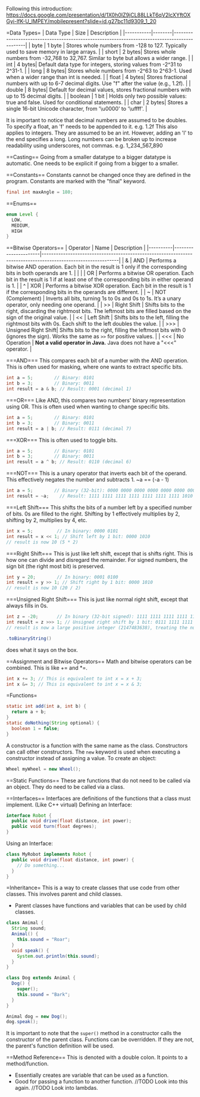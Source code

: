 Following this introduction: https://docs.google.com/presentation/d/1X0h0IZ9jCL88LLkT6qV2lcXYftOXGyi-lfK-U_IMPEY/mobilepresent?slide=id.g27bc11d9309_1_20

=Data Types=
| Data Type | Size   | Description                                                                                  |
|-----------|--------|----------------------------------------------------------------------------------------------|
| byte      | 1 byte | Stores whole numbers from -128 to 127. Typically used to save memory in large arrays.       |
| short     | 2 bytes| Stores whole numbers from -32,768 to 32,767. Similar to byte but allows a wider range.      |
| int       | 4 bytes| Default data type for integers, storing values from -2^31 to 2^31-1.                        |
| long      | 8 bytes| Stores whole numbers from -2^63 to 2^63-1. Used when a wider range than int is needed.      |
| float     | 4 bytes| Stores fractional numbers with up to 6-7 decimal digits. Use "f" after the value (e.g., 1.2f). |
| double    | 8 bytes| Default for decimal values, stores fractional numbers with up to 15 decimal digits.         |
| boolean   | 1 bit  | Holds only two possible values: true and false. Used for conditional statements.           |
| char      | 2 bytes| Stores a single 16-bit Unicode character, from '\u0000' to '\uffff'.                       |

It is important to notice that decimal numbers are assumed to be doubles. To specify a float, an 'f' needs to 
be appended to it. e.g. 1.2f
This also applies to integers. They are assumed to be an int. However, adding an 'l' to the end specifies a long.
Long numbers can be broken up to increase readability using underscores, not commas. e.g. 1_234_567_890

==Casting==
Going from a smaller datatype to a bigger datatype is automatic. One needs to be explicit if going from a bigger to a smaller.

==Constants== 
Constants cannot be changed once they are defined in the program. Constants are marked with the "final" keyword.
```Java
final int maxAngle = 180;
```
==Enums==
```Java
enum Level {
  LOW,
  MEDIUM, 
  HIGH
}
```

==Bitwise Operators==
| Operator | Name                | Description                                                                                                  |
|----------|----------------------|--------------------------------------------------------------------------------------------------------------|
| &        | AND                 | Performs a bitwise AND operation. Each bit in the result is 1 only if the corresponding bits in both operands are 1. |
| \|       | OR                  | Performs a bitwise OR operation. Each bit in the result is 1 if at least one of the corresponding bits in either operand is 1. |
| ^        | XOR                 | Performs a bitwise XOR operation. Each bit in the result is 1 if the corresponding bits in the operands are different. |
| ~        | NOT (Complement)    | Inverts all bits, turning 1s to 0s and 0s to 1s. It’s a unary operator, only needing one operand.              |
| >>       | Right Shift         | Shifts bits to the right, discarding the rightmost bits. The leftmost bits are filled based on the sign of the original value. |
| <<       | Left Shift          | Shifts bits to the left, filling the rightmost bits with 0s. Each shift to the left doubles the value.       |
| >>>      | Unsigned Right Shift| Shifts bits to the right, filling the leftmost bits with 0 (ignores the sign). Works the same as `>>` for positive values. |
| <<<      | No Operation        | **Not a valid operator in Java.** Java does not have a "<<<" operator.                                          |

===AND===
This compares each bit of a number with the AND operation. This is often used for masking, where one wants to extract specific bits.
```Java
int a = 5;        // Binary: 0101
int b = 3;        // Binary: 0011
int result = a & b; // Result: 0001 (decimal 1)
```

===OR===
Like AND, this compares two numbers' binary representation using OR. This is often used when wanting to change specific bits.
```Java
int a = 5;        // Binary: 0101
int b = 3;        // Binary: 0011
int result = a | b; // Result: 0111 (decimal 7)
```

===XOR===
This is often used to toggle bits.
```Java
int a = 5;        // Binary: 0101
int b = 3;        // Binary: 0011
int result = a ^ b; // Result: 0110 (decimal 6)
```

===NOT===
This is a unary operator that inverts each bit of the operand. This effectively negates the number and subtracts 1.
~a == (-a - 1)
```Java
int a = 5;        // Binary (32-bit): 0000 0000 0000 0000 0000 0000 0000 0101
int result = ~a;    // Result: 1111 1111 1111 1111 1111 1111 1111 1010 (decimal -6)
```

===Left Shift===
This shifts the bits of a number left by a specified number of bits. 0s are filled to the right. Shifting by 1 effectively 
multiplies by 2, shifting by 2, multiplies by 4, etc.
```Java
int x = 5;         // In binary: 0000 0101
int result = x << 1; // Shift left by 1 bit: 0000 1010
// result is now 10 (5 * 2)
```

===Right Shift===
This is just like left shift, except that is shifts right. This is how one can divide and disregard the remainder. For signed 
numbers, the sign bit (the right most bit) is preserved.
```Java
int y = 20;        // In binary: 0001 0100
int result = y >> 1; // Shift right by 1 bit: 0000 1010
// result is now 10 (20 / 2)
```

===Unsigned Right Shift===
This is just like normal right shift, except that always fills in 0s.
```Java
int z = -20;       // In binary (32-bit signed): 1111 1111 1111 1111 1111 1111 1110 1100
int result = z >>> 1; // Unsigned right shift by 1 bit: 0111 1111 1111 1111 1111 1111 1111 0110
// result is now a large positive integer (2147483638), treating the number as unsigned
```

```Java 
.toBinaryString()
```
does what it says on the box.

==Assignment and Bitwise Operators==
Math and bitwise operators can be combined. This is like += and *=. 
```Java
int x += 3; // This is equivalent to int x = x + 3;
int x &= 3; // This is equivalent to int x = x & 3;
```

=Functions=
```Java
static int add(int a, int b) {
  return a + b;
}
static doNothing(String optional) {
  boolean 1 = false;
}
```
A constructor is a function with the same name as the class. Constructors can call other constructors.
The `new` keyword is used when executing a constructor instead of assigning a value. To create an object:
```Java
Wheel myWheel = new Wheel();
```

==Static Functions==
These are functions that do not need to be called via an object. They do need to be called via a class.

==Interfaces==
Interfaces are definitions of the functions that a class must implement. (Like C++ virtual)
Defining an Interface:
```Java
interface Robot {
  public void drive(float distance, int power);
  public void turn(float degrees);
}
```
Using an Interface:
```Java
class MyRobot implements Robot {
  public void drive(float distance, int power) {
    // Do something...
  }
}
```

=Inheritance=
This is a way to create classes that use code from other classes. This involves parent and child classes.
- Parent classes have functions and variables that can be used by child classes.
```Java
class Amimal {
  String sound;
  Animal() {
    this.sound = "Roar";
  }
  void speak() {
    System.out.println(this.sound);
  }
}

class Dog extends Animal {
  Dog() {
    super();
    this.sound = "Bark";
  }
}

Animal dog = new Dog();
dog.speak();
```
It is important to note that the `super()` method in a constructor calls the constructor of the parent class.
Functions can be overridden. If they are not, the parent's function definition will be used.

==Method Reference==
This is denoted with a double colon. It points to a method/function. 
- Essentially creates are variable that can be used as a function. 
- Good for passing a function to another function.
//TODO Look into this again.
//TODO Look into lambdas.

